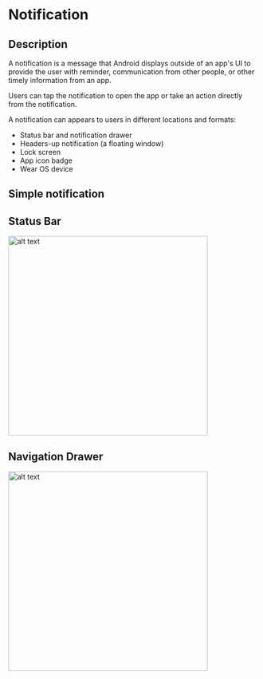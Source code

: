 # Notification
## Description
A notification is a message that Android displays outside of an app's UI
to provide the user with reminder, communication from other people, or other
timely information from an app.

Users can tap the notification to open the app or take an action directly
from the notification.

A notification can appears to users in different locations and formats:
- Status bar and notification drawer
- Headers-up notification (a floating window)
- Lock screen
- App icon badge
- Wear OS device

## Simple notification

## Status Bar
<img src="https://github.com/lemarcque/software-skills/blob/master/android/notificationd-drawer/ressource/img/status_bar.png?raw=true" alt="alt text" width="400">

## Navigation Drawer
<img src="https://github.com/lemarcque/software-skills/blob/master/android/notificationd-drawer/ressource/img/navigation-drawer.png?raw=true" alt="alt text" width="400">
